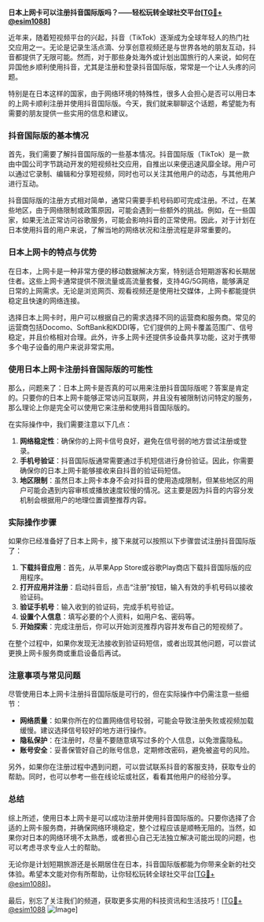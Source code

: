 **日本上网卡可以注册抖音国际版吗？——轻松玩转全球社交平台[[TG💪+ @esim1088](https://t.me/s/esim1088)]**

近年来，随着短视频平台的兴起，抖音（TikTok）逐渐成为全球年轻人的热门社交应用之一。无论是记录生活点滴、分享创意视频还是与世界各地的朋友互动，抖音都提供了无限可能。然而，对于那些身处海外或计划出国旅行的人来说，如何在异国他乡顺利使用抖音，尤其是注册和登录抖音国际版，常常是一个让人头疼的问题。

特别是在日本这样的国家，由于网络环境的特殊性，很多人会担心是否可以用日本的上网卡顺利注册并使用抖音国际版。今天，我们就来聊聊这个话题，希望能为有需要的朋友提供一些实用的信息和建议。

### 抖音国际版的基本情况

首先，我们需要了解抖音国际版的一些基本情况。抖音国际版（TikTok）是一款由中国公司字节跳动开发的短视频社交应用，自推出以来便迅速风靡全球。用户可以通过它录制、编辑和分享短视频，同时也可以关注其他用户的动态，与其他用户进行互动。

抖音国际版的注册方式相对简单，通常只需要手机号码即可完成注册。不过，在某些地区，由于网络限制或政策原因，可能会遇到一些额外的挑战。例如，在一些国家，如果无法正常访问谷歌服务，可能会影响抖音的正常使用。因此，对于计划在日本使用抖音的用户来说，了解当地的网络状况和注册流程是非常重要的。

### 日本上网卡的特点与优势

在日本，上网卡是一种非常方便的移动数据解决方案，特别适合短期游客和长期居住者。这些上网卡通常提供不限流量或高流量套餐，支持4G/5G网络，能够满足日常的上网需求。无论是浏览网页、观看视频还是使用社交媒体，上网卡都能提供稳定且快速的网络连接。

选择日本上网卡时，用户可以根据自己的需求选择不同的运营商和服务商。常见的运营商包括Docomo、SoftBank和KDDI等，它们提供的上网卡覆盖范围广、信号稳定，并且价格相对合理。此外，许多上网卡还提供多设备共享功能，这对于携带多个电子设备的用户来说非常实用。

### 使用日本上网卡注册抖音国际版的可能性

那么，问题来了：日本上网卡是否真的可以用来注册抖音国际版呢？答案是肯定的。只要你的日本上网卡能够正常访问互联网，并且没有被限制访问特定的服务，那么理论上你是完全可以使用它来注册和使用抖音国际版的。

在实际操作中，我们需要注意以下几点：

1. **网络稳定性**：确保你的上网卡信号良好，避免在信号弱的地方尝试注册或登录。
2. **手机号验证**：抖音国际版通常需要通过手机短信进行身份验证。因此，你需要确保你的日本上网卡能够接收来自抖音的验证码短信。
3. **地区限制**：虽然日本上网卡本身不会对抖音的使用造成限制，但某些地区的用户可能会遇到内容审核或播放速度较慢的情况。这主要是因为抖音的内容分发机制会根据用户的地理位置调整推荐内容。

### 实际操作步骤

如果你已经准备好了日本上网卡，接下来就可以按照以下步骤尝试注册抖音国际版了：

1. **下载抖音应用**：首先，从苹果App Store或谷歌Play商店下载抖音国际版的应用程序。
2. **打开应用并注册**：启动抖音后，点击“注册”按钮，输入有效的手机号码以接收验证码。
3. **验证手机号**：输入收到的验证码，完成手机号验证。
4. **设置个人信息**：填写必要的个人资料，如用户名、密码等。
5. **开始探索**：完成注册后，你可以开始浏览推荐内容并发布自己的短视频了。

在整个过程中，如果你发现无法接收到验证码短信，或者出现其他问题，可以尝试更换上网卡服务商或重启设备后再试。

### 注意事项与常见问题

尽管使用日本上网卡注册抖音国际版是可行的，但在实际操作中仍需注意一些细节：

- **网络质量**：如果你所在的位置网络信号较弱，可能会导致注册失败或视频加载缓慢。建议选择信号较好的地方进行操作。
- **隐私保护**：在注册时，尽量不要随意填写过多的个人信息，以免泄露隐私。
- **账号安全**：妥善保管好自己的账号信息，定期修改密码，避免被盗号的风险。

另外，如果你在注册过程中遇到问题，可以尝试联系抖音的客服支持，获取专业的帮助。同时，也可以参考一些在线论坛或社区，看看其他用户的经验分享。

### 总结

综上所述，使用日本上网卡是可以成功注册并使用抖音国际版的。只要你选择了合适的上网卡服务商，并确保网络环境稳定，整个过程应该是顺畅无阻的。当然，如果你对日本的网络环境不太熟悉，或者担心自己无法独立解决可能出现的问题，也可以考虑寻求专业人士的帮助。

无论你是计划短期旅游还是长期居住在日本，抖音国际版都能为你带来全新的社交体验。希望本文能对你有所帮助，让你轻松玩转全球社交平台[[TG💪+ @esim1088](https://t.me/s/esim1088)]。

最后，别忘了关注我们的频道，获取更多实用的科技资讯和生活技巧！[[TG💪+ @esim1088](https://t.me/s/esim1088) ![Image](https://i.postimg.cc/4NQfJmqS/Snipaste-2025-05-13-00-14-12.png)]